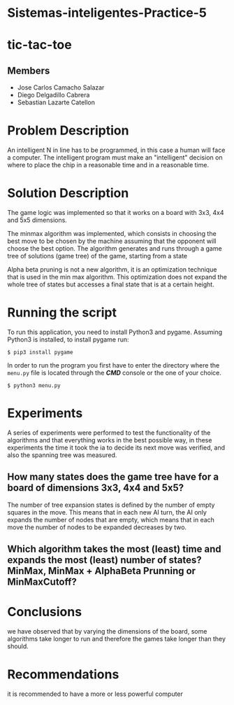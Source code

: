 
# Sistemas-inteligentes-Practice-5
# tic-tac-toe
## Members
* Jose Carlos Camacho Salazar
* Diego Delgadillo Cabrera
* Sebastian Lazarte Catellon

# Problem Description
An intelligent N in line has to be programmed, in this case a human will face a computer. The intelligent program must make an "intelligent" decision on where to place the chip in a reasonable time and in a reasonable time.

# Solution Description
The game logic was implemented so that it works on a board with 3x3, 4x4 and 5x5 dimensions.

The minmax algorithm was implemented, which consists in choosing the best move to be chosen by the machine assuming that the opponent will choose the best option. The algorithm generates and runs through a game tree of solutions (game tree) of the game, starting from a state 

Alpha beta pruning is not a new algorithm, it is an optimization technique that is used in the min max algorithm. This optimization does not expand the whole tree of states but accesses a final state that is at a certain height.

# Running the script
To run this application, you need to install Python3 and pygame. Assuming Python3 is installed, to install pygame run:

```
$ pip3 install pygame
```

In order to run the program you first have to enter the 
directory where the `menu.py` file is located through 
the ***CMD*** console or the one of your choice.

```
$ python3 menu.py
```
# Experiments

A series of experiments were performed to test the functionality of the algorithms and that everything works in the best possible way, in these experiments the time it took the ia to decide its next move was verified, and also the spanning tree was measured.


## How many states does the game tree have for a board of dimensions 3x3, 4x4 and 5x5?

The number of tree expansion states is defined by the number of empty squares in the move.
This means that in each new AI turn, the AI only expands the number of nodes that are empty, which means that in each move the number of nodes to be expanded decreases by two.

## Which algorithm takes the most (least) time and expands the most (least) number of states? MinMax, MinMax + AlphaBeta Prunning or MinMaxCutoff?




# Conclusions

we have observed that by varying the dimensions of the board, some algorithms take longer to run and therefore the games take longer than they should.

# Recommendations

it is recommended to have a more or less powerful computer 
